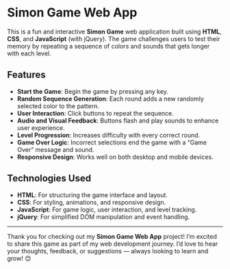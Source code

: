 # Simon Game Web App

This is a fun and interactive **Simon Game** web application built using **HTML**, **CSS**, and **JavaScript** (with jQuery). The game challenges users to test their memory by repeating a sequence of colors and sounds that gets longer with each level.

## Features

- **Start the Game**: Begin the game by pressing any key.
- **Random Sequence Generation**: Each round adds a new randomly selected color to the pattern.
- **User Interaction**: Click buttons to repeat the sequence.
- **Audio and Visual Feedback**: Buttons flash and play sounds to enhance user experience.
- **Level Progression**: Increases difficulty with every correct round.
- **Game Over Logic**: Incorrect selections end the game with a “Game Over” message and sound.
- **Responsive Design**: Works well on both desktop and mobile devices.

## Technologies Used

- **HTML**: For structuring the game interface and layout.
- **CSS**: For styling, animations, and responsive design.
- **JavaScript**: For game logic, user interaction, and level tracking.
- **jQuery**: For simplified DOM manipulation and event handling.

---

Thank you for checking out my **Simon Game Web App** project! I’m excited to share this game as part of my web development journey. I’d love to hear your thoughts, feedback, or suggestions — always looking to learn and grow! 😊

